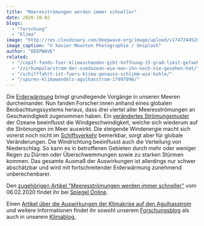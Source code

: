 ```yaml
---
title: "Meeresströmungen werden immer schneller"
date: 2020-10-02
blogs: 
  - "forschung"
  - "klima"
image: "http://res.cloudinary.com/deepwave-org/image/upload/v1747244528/deepwave.org/xavier-mouton-photographie-1LUIwkQ6we0-unsplash-scaled.jpg"
image_caption: "© Xavier Mounton Photographie / Unsplash"
author: "DEEPWAVE"
related: 
  - "/cop27-fonds-fuer-klimaschaeden-gibt-hoffnung-15-grad-limit-gefaehrdet/"
  - "/zirkumpolarstrom-der-suedozean-wie-man-ihn-noch-nie-gesehen-hat/"
  - "/schifffahrt-ist-fuers-klima-genauso-schlimm-wie-kohle/"
  - "/spuren-klimawandels-agulhasstrom-17997096/"
---
```


Die [Erderwärmung](https://www.deepwave.org/cop27-fonds-fuer-klimaschaeden-gibt-hoffnung-15-grad-limit-gefaehrdet/) bringt grundlegende Vorgänge in unseren Meeren durcheinander. Nun fanden Forscher:innen anhand eines globalen Beobachtungssystems heraus, dass drei viertel aller Meeresströmungen an Geschwindigkeit zugenommen haben. Ein [verändertes Strömungsmuster](https://www.deepwave.org/zirkumpolarstrom-der-suedozean-wie-man-ihn-noch-nie-gesehen-hat/) der Ozeane beeinflusst die Windgeschwindigkeit, welche sich wiederum auf die Strömungen im Meer auswirkt. Die steigende Windenergie macht sich vorerst noch nicht im [Schiffsverkehr](https://www.deepwave.org/schifffahrt-ist-fuers-klima-genauso-schlimm-wie-kohle/) bemerkbar, sorgt aber für globale Veränderungen. Die Windrichtung beeinflusst auch die Verteilung von Niederschlag. So kann es in betroffenen Gebieten durch mehr oder weniger Regen zu Dürren oder Überschwemmungen sowie zu starken Stürmen kommen. Das gesamte Ausmaß der Auswirkungen ist allerdings nur schwer abschätzbar und wird mit fortschreitender Erderwärmung zunehmend unberechenbarer. 

Den [zugehörigen Artikel "Meeresströmungen werden immer schneller"](https://www.spiegel.de/wissenschaft/natur/klimawandel-geschwindigkeit-der-meeresstroemungen-steigt-deutlich-an-a-7d6712eb-d81a-4460-8812-6775bd9bf065) vom 06.02.2020 findet ihr bei [Spiegel Online](https://www.spiegel.de/).

Einen [Artikel über die Auswirkungen der Klimakrise auf den Agulhasstrom](https://www.deepwave.org/spuren-klimawandels-agulhasstrom-17997096/) und weitere Informationen findet ihr sowohl unserem [Forschungsblog](https://www.deepwave.org/blogs/forschung/) als auch in unserem [Klimablog.](https://www.deepwave.org/blogs/klima/)
